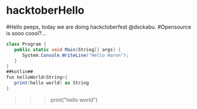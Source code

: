 # hacktoberHello 
#Hello peeps, today we are doing hackctoberfest @dsckabu. 
#Opensource is sooo coool?...

```c#
class Program {
   public static void Main(String[] args) {
      System.Console.WriteLine("Hello Haron");
   }
}
##kotlin##
fun helloWorld<String>{
   print(hello world) as String
}
```

>>>print("hello world")
